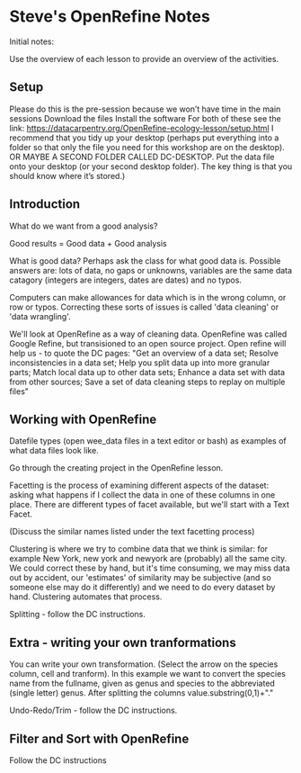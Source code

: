 # Steve's OpenRefine Notes

Initial notes:

Use the overview of each lesson to provide an overview of the activities.

## Setup

Please do this is the pre-session because we won’t have time in the main sessions
Download the files
Install the software
For both of these see the link: https://datacarpentry.org/OpenRefine-ecology-lesson/setup.html
I recommend that you tidy up your desktop (perhaps put everything into a folder so that only the file you need for this workshop are on the desktop). OR MAYBE A SECOND FOLDER CALLED DC-DESKTOP. Put the data file onto your desktop (or your second desktop folder). The key thing is that you should know where it’s stored.)

## Introduction

What do we want from a good analysis?

Good results = Good data + Good analysis

What is good data? Perhaps ask the class for what good data is. Possible answers are: lots of data, no gaps or unknowns, variables are the same data catagory (integers are integers, dates are dates) and no typos.

Computers can make allowances for data which is in the wrong column, or row or typos. Correcting these sorts of issues is called 'data cleaning' or 'data wrangling'.

We'll look at OpenRefine as a way of cleaning data. OpenRefine was called Google Refine, but transisioned to an open source project.
Open refine will help us - to quote the DC pages: "Get an overview of a data set; Resolve inconsistencies in a data set; Help you split data up into more granular parts; Match local data up to other data sets; Enhance a data set with data from other sources; Save a set of data cleaning steps to replay on multiple files"

## Working with OpenRefine

Datefile types (open wee_data files in a text editor or bash) as examples of what data files look like.

Go through the creating project in the OpenRefine lesson.

Facetting is the process of examining different aspects of the dataset: asking what happens if I collect the data in one of these columns in one place. There are different types of facet available, but we'll start with a Text Facet.

(Discuss the similar names listed under the text facetting process)

Clustering is where we try to combine data that we think is similar: for example New York, new york and newyork are (probably) all the same city. We could correct these by hand, but it's time consuming, we may miss data out by accident, our 'estimates' of similarity may be subjective (and so someone else may do it differently) and we need to do every dataset by hand. Clustering automates that process.

Splitting - follow the DC instructions.

## Extra - writing your own tranformations

You can write your own transformation. (Select the arrow on the species column, cell 
and tranform). In this example we want to convert the species name from the fullname,
given as genus and species to the abbreviated (single letter) genus. After splitting the columns
value.substring(0,1)+"."

Undo-Redo/Trim - follow the DC instructions.

## Filter and Sort with OpenRefine

Follow the DC instructions

